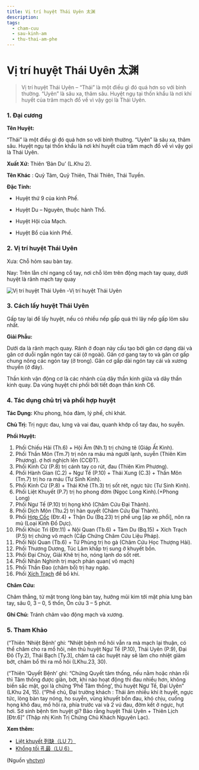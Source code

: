 ```yaml
---
title: Vị trí huyệt Thái Uyên 太渊
description: 
tags:
  - cham-cuu
  - sau-kinh-am
  - thu-thai-am-phe
---
```


# Vị trí huyệt Thái Uyên 太渊 

> Vị trí huyệt Thái Uyên – “Thái” là một điều gì đó quá hơn so với bình thường. “Uyên” là sâu xa, thâm sâu. Huyệt ngụ tại thốn khẩu là nơi khí huyết của trâm mạch đổ về vì vậy gọi là Thái Uyên.

### **1. Đại cương**

**Tên Huyệt:**

“Thái” là một điều gì đó quá hơn so với bình thường. “Uyên” là sâu xa, thâm sâu. Huyệt ngụ tại thốn khẩu là nơi khí huyết của trâm mạch đổ về vì vậy gọi là Thái Uyên.

**Xuất Xứ:** Thiên ‘Bản Du’ (L.Khu 2).

**Tên Khác** : Quỷ Tâm, Quỷ Thiên, Thái Thiên, Thái Tuyền.

**Đặc Tính:**

+ Huyệt thứ 9 của kinh Phế.

+ Huyệt Du – Nguyên, thuộc hành Thổ.

+ Huyệt Hội của Mạch.

+ Huyệt Bổ của kinh Phế.

### **2. Vị trí huyệt Thái Uyên**

Xưa: Chỗ hỏm sau bàn tay.

Nay: Trên lằn chỉ ngang cổ tay, nơi chỗ lõm trên động mạch tay quay, dưới huyệt là rãnh mạch tay quay

![Vị trí huyệt Thái Uyên -](/imgs/yhctvn/huyet-thai-uyen-300x169.jpg)Vị trí huyệt Thái Uyên

### **3. Cách lấy huyệt Thái Uyên**

Gấp tay lại để lấy huyệt, nếu có nhiều nếp gấp quá thì lây nếp gấp lõm sâu nhất.

**Giải Phẫu:**

Dưới da là rãnh mạch quay. Rãnh ở đoạn này cấu tạo bởi gân cơ dạng dài và gân cơ duỗi ngắn ngón tay cái (ở ngoài). Gân cơ gang tay to và gân cơ gấp chung nông các ngón tay (ở trong). Gân cơ gấp dài ngón tay cái và xương thuyền (ở đáy).

Thần kinh vận động cơ là các nhánh của dây thần kinh giữa và dây thần kinh quay. Da vùng huyệt chi phối bởi tiết đoạn thần kinh C6.

### **4. Tác dụng chủ trị và phối hợp huyệt**

**Tác Dụng:** Khu phong, hóa đàm, lý phế, chỉ khát.

**Chủ Trị:** Trị ngực đau, lưng và vai đau, quanh khớp cổ tay đau, ho suyễn.

**Phối Huyệt:**

1. Phối Chiếu Hải (Th.6) + Hội Âm (Nh.1) trị chứng tê (Giáp Ất Kinh).
2. Phối Thần Môn (Tm.7) trị nôn ra máu mà người lạnh, suyễn (Thiên Kim Phương). ợ hơi nghịch lên (CCĐT).
3. Phối Kinh Cừ (P.8) trị cánh tay co rút, đau (Thiên Kim Phương).
4. Phối Hành Gian (C.2) + Ngư Tế (P.10) + Thái Xung (C.3) + Thần Môn (Tm.7) trị ho ra máu (Tư Sinh Kinh).
5. Phối Kinh Cừ (P.8) + Thái Khê (Th.3) trị sốt rét, ngực tức (Tư Sinh Kinh).
6. Phối Liệt Khuyết (P.7) trị ho phong đờm (Ngọc Long Kinh).(+Phong Long)
7. Phối Ngư Tế (P.10) trị họng khô (Châm Cứu Đại Thành).
8. Phối Dịch Môn (Ttu.2) trị hàn quyết (Châm Cứu Đại Thành).
9. Phối [Hợp Cốc](/yhctvn/huyet-hop-coc-%e5%90%88-%e8%b0%b7/) (Đtr.4) + Thận Du (Bq.23) trị phế ung [áp xe phổi], nôn ra mủ (Loại Kinh Đồ Dực).
10. Phối Khúc Trì (Đtr.11) + Nội Quan (Tb.6) + Tâm Du (Bq.15) + Xích Trạch (P.5) trị chứng vô mạch (Cấp Chứng Châm Cứu Liệu Pháp).
11. Phối Nội Quan (Tb.6) + Tứ Phùng trị ho gà (Châm Cứu Học Thượng Hải).
12. Phối Thương Dương, Túc Lâm khấp trị sung ở khuyết bồn.
13. Phối Đại Chùy, Giải Khê trị ho, nóng lạnh do sốt rét.
14. Phối Nhân Nghinh trị mạch phản quan( vô mạch)
15. Phối Thần Đao (châm bổ) trị hay ngáp.
16. Phối [Xích Trạch](/yhctvn/huyet-xich-trach-%e5%b0%ba%e6%b3%bd/) để bổ khí.

**Châm Cứu:**

Châm thẳng, từ mặt trong lòng bàn tay, hướng mũi kim tới mặt phía lưng bàn tay, sâu 0, 3 – 0, 5 thốn, Ôn cứu 3 – 5 phút.

**Ghi Chú:** Tránh châm vào động mạch và xương.

### **5. Tham Khảo**

(“Thiên ‘Nhiệt Bệnh’ ghi: “Nhiệt bệnh mồ hôi vẫn ra mà mạch lại thuận, có thể châm cho ra mồ hôi, nên thủ huyệt Ngư Tế (P.10), Thái Uyên (P.9), Đại Đô (Ty.2), Thái Bạch [Ty.3], châm tả các huyệt này sẽ làm cho nhiệt giảm bớt, châm bổ thì ra mồ hôi (LKhu.23, 30).

(“Thiên ‘Quyết Bệnh’ ghi: “Chứng Quyết tâm thống, nếu nằm hoặc nhàn rỗi thì Tâm thống được giãn, bớt, khi nào hoạt động thì đau nhiều hơn, không biến sắc mặt, gọi là chứng ‘Phế Tâm thống’, thủ huyệt Ngư Tế, Đại Uyên” (LKhu 24, 15). (“Phế chủ, Đại trường khách : Thái âm nhiều khí ít huyết, ngực tức, lòng bàn tay nóng, ho suyễn, vùng khuyết bồn đau, khó chịu, cuống họng khô đau, mồ hôi ra, phía trước vai và 2 vú đau, đờm kết ở ngực, hụt hơi. Sở sinh bệnh tìm huyệt gì? Bảo rằng huyệt Thái Uyên + Thiên Lịch [Đtr.6]” (Thập nhị Kinh Trị Chứng Chủ Khách Nguyên Lạc).

**Xem thêm:**

* [Liệt khuyết 列缺（LU 7）](/yhctvn/huyet-liet-khuyet-%e5%88%97-%e7%bc%ba/)
* [Khổng tối 孔最（LU 6）](/yhctvn/huyet-khong-toi-%e5%ad%94-%e6%9c%80/)

(Nguồn <a href="https://yhctvn.com/huyet-thai-uyen-太渊/" target="_blank">yhctvn</a>)
